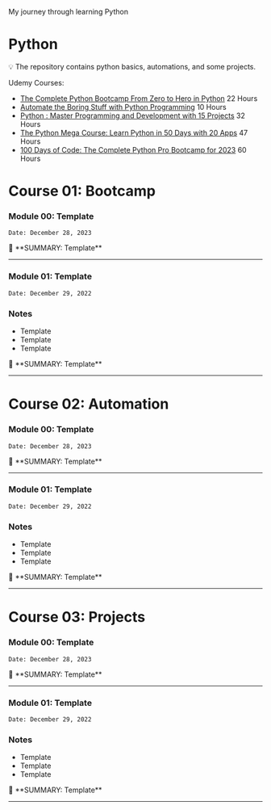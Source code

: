 My journey through learning Python


# Python

<aside>
💡 The repository contains python basics, automations, and some projects.
</aside>



Udemy Courses: 

- [The Complete Python Bootcamp From Zero to Hero in Python](https://www.udemy.com/course/complete-python-bootcamp/) 22 Hours
- [Automate the Boring Stuff with Python Programming](https://www.udemy.com/course/automate/) 10 Hours
- [Python : Master Programming and Development with 15 Projects](https://www.udemy.com/course/python-complete-bootcamp-2019-learn-by-applying-knowledge/) 32 Hours
- [The Python Mega Course: Learn Python in 50 Days with 20 Apps](https://www.udemy.com/course/the-python-mega-course/)  47 Hours
- [100 Days of Code: The Complete Python Pro Bootcamp for 2023](https://www.udemy.com/course/100-days-of-code/) 60 Hours

# **Course 01: Bootcamp**

### Module 00: **Template**

`Date: December 28, 2023`

<aside>
📌 **SUMMARY: Template**

</aside>

---

### **Module 01: Template**

`Date: December 29, 2022`

### Notes

- Template
- Template
- Template

<aside>
📌 **SUMMARY: Template**

</aside>

---
# **Course 02: Automation**

### Module 00: **Template**

`Date: December 28, 2023`

<aside>
📌 **SUMMARY: Template**

</aside>

---

### **Module 01: Template**

`Date: December 29, 2022`

### Notes

- Template
- Template
- Template

<aside>
📌 **SUMMARY: Template**

</aside>

---

# **Course 03: Projects**

### Module 00: **Template**

`Date: December 28, 2023`

<aside>
📌 **SUMMARY: Template**

</aside>

---

### **Module 01: Template**

`Date: December 29, 2022`

### Notes

- Template
- Template
- Template

<aside>
📌 **SUMMARY: Template**

</aside>

---